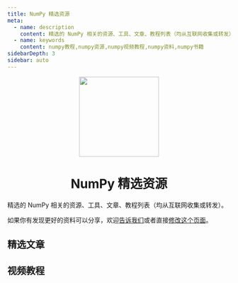 ```yaml
---
title: NumPy 精选资源
meta:
  - name: description
    content: 精选的 NumPy 相关的资源、工具、文章、教程列表（均从互联网收集或转发）。
  - name: keywords
    content: numpy教程,numpy资源,numpy视频教程,numpy资料,numpy书籍
sidebarDepth: 3
sidebar: auto
---
```


<p></p>
<p></p>
<center>
<img style="width: 180px" src="/logo_awesome.png">
<h1>NumPy 精选资源</h1>
</center>

精选的 NumPy 相关的资源、工具、文章、教程列表（均从互联网收集或转发）。

如果你有发现更好的资料可以分享，欢迎[告诉我们](https://github.com/teadocs/numpy-cn/issues)或者直接[修改这个页面](https://github.com/teadocs/numpy-cn/edit/master/docs/awesome/README.md)。

## 精选文章

<awesome :data="[
  {
    tag: '知乎',
    name: 'CS231n课程笔记翻译：Python Numpy教程',
    href: 'https://zhuanlan.zhihu.com/p/20878530'
  },
  {
    tag: '程序员虾说',
    name: 'numpy 系列教程',
    href: 'http://www.ysir308.com/archives/category/tutorial/numpy-tutorial'
  }
]"></awesome>

## 视频教程

<awesome :data="[
  {
    tag: 'bilibili',
    name: 'numpy & pandas (莫烦 python 数据处理教程)',
    href: 'https://www.bilibili.com/video/av16378934?from=search&seid=15880205862713615709'
  },
  {
    tag: 'bilibili',
    name: '3小时教你入门numpy',
    href: 'https://www.bilibili.com/video/av50452482?from=search&seid=15665791184414712904'
  },
  {
    tag: 'bilibili',
    name: '弱鸡才用tensorflow，强者一个numpy就够：从零开始神经网络第一期',
    href: 'https://www.bilibili.com/video/av51197008?from=search&seid=16295793003409858066'
  }
]"></awesome>
